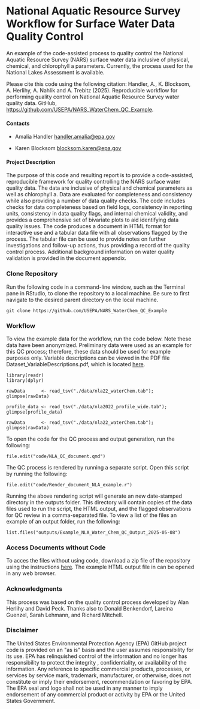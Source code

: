# National Aquatic Resource Survey Workflow for Surface Water Data Quality Control

An example of the code-assisted process to quality control the National Aquatic Resource Survey (NARS) surface water data inclusive of physical, chemical, and chlorophyll a parameters. Currently, the process used for the National Lakes Assessment is available.

Please cite this code using the following citation: Handler, A., K. Blocksom, A. Herlihy, A. Nahlik and A. Trebitz (2025). Reproducible workflow for performing quality control on National Aquatic Resource Survey water quality data. GitHub, <https://github.com/USEPA/NARS_WaterChem_QC_Example>.

#### Contacts

-   Amalia Handler [handler.amalia\@epa.gov](mailto:handler.amalia@epa.gov)

-   Karen Blocksom [blocksom.karen\@epa.gov](mailto:blocksom.karen@epa.gov)

#### Project Description

The purpose of this code and resulting report is to provide a code-assisted, reproducible framework for quality controlling the NARS surface water quality data. The data are inclusive of physical and chemical parameters as well as chlorophyll a. Data are evaluated for completeness and consistency while also providing a number of data quality checks. The code includes checks for data completeness based on field logs, consistency in reporting units, consistency in data quality flags, and internal chemical validity, and provides a comprehensive set of bivariate plots to aid identifying data quality issues. The code produces a document in HTML format for interactive use and a tabular data file with all observations flagged by the process. The tabular file can be used to provide notes on further investigations and follow-up actions, thus providing a record of the quality control process. Additional background information on water quality validation is provided in the document appendix.

### Clone Repository

Run the following code in a command-line window, such as the Terminal pane in RStudio, to clone the repository to a local machine. Be sure to first navigate to the desired parent directory on the local machine.

```{bash}
git clone https://github.com/USEPA/NARS_WaterChem_QC_Example
```

### Workflow

To view the example data for the workflow, run the code below. Note these data have been anonymized. Preliminary data were used as an example for this QC process; therefore, these data should be used for example purposes only. Variable descriptions can be viewed in the PDF file Dataset_VariableDescriptions.pdf, which is located [here](data/Dataset_VariableDescriptions.pdf). 

```{r}
library(readr)
library(dplyr)

rawData      <- read_tsv("./data/nla22_waterChem.tab"); glimpse(rawData)

profile_data <- read_tsv("./data/nla2022_profile_wide.tab"); glimpse(profile_data)

rawData      <- read_tsv("./data/nla22_waterChem.tab"); glimpse(rawData)

```

To open the code for the QC process and output generation, run the following:

```{r}
file.edit("code/NLA_QC_document.qmd")
```

The QC process is rendered by running a separate script. Open this script by running the following:

```{r}
file.edit("code/Render_document_NLA_example.r")
```

Running the above rendering script will generate an new date-stamped directory in the outputs folder. This directory will contain copies of the data files used to run the script, the HTML output, and the flagged observations for QC review in a comma-separated file. To view a list of the files an example of an output folder, run the following:

```{r}
list.files("outputs/Example_NLA_Water_Chem_QC_Output_2025-05-08")
```

### Access Documents without Code

To acces the files without using code, download a zip file of the repository using the instructions [here](https://docs.github.com/en/get-started/start-your-journey/downloading-files-from-github). The example HTML output file in can be opened in any web browser.

### Acknowledgments

This process was based on the quality control process developed by Alan Herlihy and David Peck. Thanks also to Donald Benkendorf, Lareina Guenzel, Sarah Lehmann, and Richard Mitchell.

### Disclaimer

The United States Environmental Protection Agency (EPA) GitHub project code is provided on an "as is" basis and the user assumes responsibility for its use. EPA has relinquished control of the information and no longer has responsibility to protect the integrity , confidentiality, or availability of the information. Any reference to specific commercial products, processes, or services by service mark, trademark, manufacturer, or otherwise, does not constitute or imply their endorsement, recommendation or favoring by EPA. The EPA seal and logo shall not be used in any manner to imply endorsement of any commercial product or activity by EPA or the United States Government.
